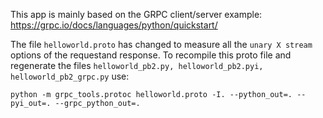 This app is mainly based on the GRPC client/server example:
https://grpc.io/docs/languages/python/quickstart/

The file `helloworld.proto` has changed to measure all the `unary X stream` options of the requestand response.
To recompile this proto file and regenerate the files `helloworld_pb2.py, helloworld_pb2.pyi, helloworld_pb2_grpc.py` use:
```
python -m grpc_tools.protoc helloworld.proto -I. --python_out=. --pyi_out=. --grpc_python_out=.
```

